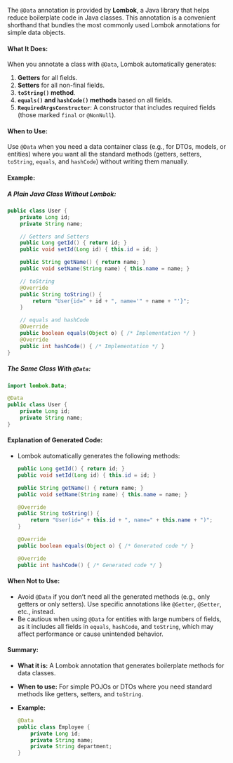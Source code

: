 
The `@Data` annotation is provided by **Lombok**, a Java library that helps reduce boilerplate code in Java classes. This annotation is a convenient shorthand that bundles the most commonly used Lombok annotations for simple data objects.

#### What It Does:

When you annotate a class with `@Data`, Lombok automatically generates:

1. **Getters** for all fields.
2. **Setters** for all non-final fields.
3. **`toString()` method**.
4. **`equals()` and `hashCode()` methods** based on all fields.
5. **`RequiredArgsConstructor`**: A constructor that includes required fields (those marked `final` or `@NonNull`).

#### When to Use:

Use `@Data` when you need a data container class (e.g., for DTOs, models, or entities) where you want all the standard methods (getters, setters, `toString`, `equals`, and `hashCode`) without writing them manually.

#### Example:

##### A Plain Java Class Without Lombok:

```java
public class User {
    private Long id;
    private String name;

    // Getters and Setters
    public Long getId() { return id; }
    public void setId(Long id) { this.id = id; }

    public String getName() { return name; }
    public void setName(String name) { this.name = name; }

    // toString
    @Override
    public String toString() {
        return "User{id=" + id + ", name='" + name + "'}";
    }

    // equals and hashCode
    @Override
    public boolean equals(Object o) { /* Implementation */ }
    @Override
    public int hashCode() { /* Implementation */ }
}
```

##### The Same Class With `@Data`:

```java
import lombok.Data;

@Data
public class User {
    private Long id;
    private String name;
}
```

#### Explanation of Generated Code:

- Lombok automatically generates the following methods:
    
    ```java
    public Long getId() { return id; }
    public void setId(Long id) { this.id = id; }
    
    public String getName() { return name; }
    public void setName(String name) { this.name = name; }
    
    @Override
    public String toString() {
        return "User(id=" + this.id + ", name=" + this.name + ")";
    }
    
    @Override
    public boolean equals(Object o) { /* Generated code */ }
    
    @Override
    public int hashCode() { /* Generated code */ }
    ```
    

#### When Not to Use:

- Avoid `@Data` if you don’t need all the generated methods (e.g., only getters or only setters). Use specific annotations like `@Getter`, `@Setter`, etc., instead.
- Be cautious when using `@Data` for entities with large numbers of fields, as it includes all fields in `equals`, `hashCode`, and `toString`, which may affect performance or cause unintended behavior.

#### Summary:

- **What it is:** A Lombok annotation that generates boilerplate methods for data classes.
- **When to use:** For simple POJOs or DTOs where you need standard methods like getters, setters, and `toString`.
- **Example:**
    
    ```java
    @Data
    public class Employee {
        private Long id;
        private String name;
        private String department;
    }
    ```